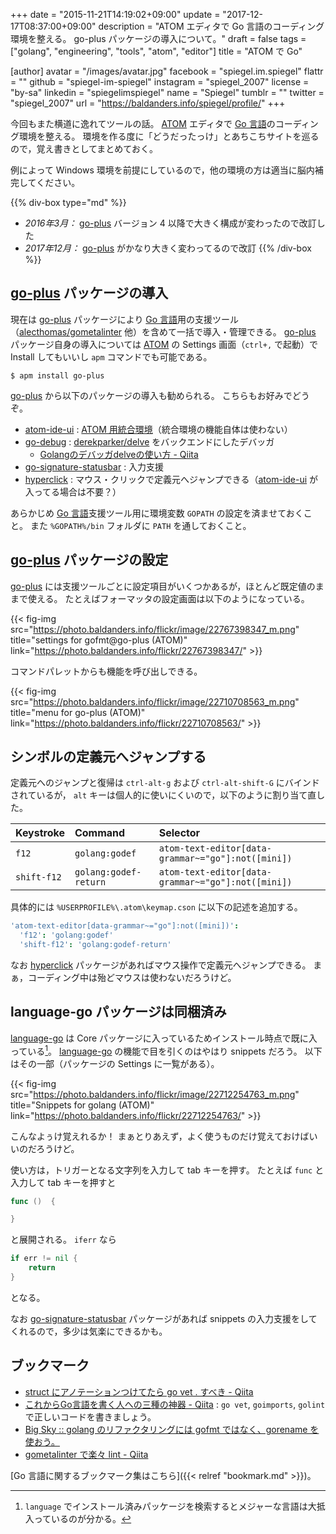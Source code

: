+++
date = "2015-11-21T14:19:02+09:00"
update = "2017-12-17T08:37:00+09:00"
description = "ATOM エディタで Go 言語のコーディング環境を整える。 go-plus パッケージの導入について。"
draft = false
tags = ["golang", "engineering", "tools", "atom", "editor"]
title = "ATOM で Go"

[author]
  avatar = "/images/avatar.jpg"
  facebook = "spiegel.im.spiegel"
  flattr = ""
  github = "spiegel-im-spiegel"
  instagram = "spiegel_2007"
  license = "by-sa"
  linkedin = "spiegelimspiegel"
  name = "Spiegel"
  tumblr = ""
  twitter = "spiegel_2007"
  url = "https://baldanders.info/spiegel/profile/"
+++

今回もまた横道に逸れてツールの話。
[ATOM] エディタで [Go 言語]のコーディング環境を整える。
環境を作る度に「どうだったっけ」とあちこちサイトを巡るので，覚え書きとしてまとめておく。

例によって Windows 環境を前提にしているので，他の環境の方は適当に脳内補完してください。

{{% div-box type="md" %}}
- *2016年3月：* [go-plus](https://atom.io/packages/go-plus) バージョン 4 以降で大きく構成が変わったので改訂した
- *2017年12月：* [go-plus](https://atom.io/packages/go-plus) がかなり大きく変わってるので改訂
{{% /div-box %}}

## [go-plus] パッケージの導入

現在は [go-plus] パッケージにより [Go 言語]用の支援ツール（[alecthomas/gometalinter] 他）を含めて一括で導入・管理できる。
[go-plus] パッケージ自身の導入については [ATOM] の Settings 画面（`ctrl+,` で起動）で Install してもいいし `apm` コマンドでも可能である。

```text
$ apm install go-plus
```

[go-plus] から以下のパッケージの導入も勧められる。
こちらもお好みでどうぞ。

- [atom-ide-ui] : [ATOM 用統合環境](https://ide.atom.io/ "Atom IDE")（統合環境の機能自体は使わない）
- [go-debug] : [derekparker/delve] をバックエンドにしたデバッガ
    - [Golangのデバッガdelveの使い方 - Qiita](https://qiita.com/minamijoyo/items/4da68467c1c5d94c8cd7)
- [go-signature-statusbar] : 入力支援
- [hyperclick] : マウス・クリックで定義元へジャンプできる（[atom-ide-ui] が入ってる場合は不要？）

あらかじめ [Go 言語]支援ツール用に環境変数 `GOPATH` の設定を済ませておくこと。
また `%GOPATH%/bin` フォルダに `PATH` を通しておくこと。

## [go-plus] パッケージの設定

[go-plus] には支援ツールごとに設定項目がいくつかあるが，ほとんど既定値のままで使える。
たとえばフォーマッタの設定画面は以下のようになっている。

{{< fig-img src="https://photo.baldanders.info/flickr/image/22767398347_m.png" title="settings for gofmt@go-plus (ATOM)" link="https://photo.baldanders.info/flickr/22767398347/" >}}

コマンドパレットからも機能を呼び出しできる。

{{< fig-img src="https://photo.baldanders.info/flickr/image/22710708563_m.png" title="menu for go-plus (ATOM)" link="https://photo.baldanders.info/flickr/22710708563/" >}}

## シンボルの定義元へジャンプする

定義元へのジャンプと復帰は `ctrl-alt-g` および `ctrl-alt-shift-G` にバインドされているが， `alt` キーは個人的に使いにくいので，以下のように割り当て直した。

| Keystroke   | Command               | Selector                                           |
|:----------- |:--------------------- |:-------------------------------------------------- |
| `f12`       | `golang:godef`        | `atom-text-editor[data-grammar~="go"]:not([mini])` |
| `shift-f12` | `golang:godef-return` | `atom-text-editor[data-grammar~="go"]:not([mini])` |

具体的には `%USERPROFILE%\.atom\keymap.cson` に以下の記述を追加する。

```cson
'atom-text-editor[data-grammar~="go"]:not([mini])':
  'f12': 'golang:godef'
  'shift-f12': 'golang:godef-return'
```

なお [hyperclick] パッケージがあればマウス操作で定義元へジャンプできる。
まぁ，コーディング中は殆どマウスは使わないだろうけど。

## language-go パッケージは同梱済み

[language-go] は Core パッケージに入っているためインストール時点で既に入っている[^b]。
[language-go] の機能で目を引くのはやはり snippets だろう。
以下はその一部（パッケージの Settings に一覧がある）。

[^b]: `language` でインストール済みパッケージを検索するとメジャーな言語は大抵入っているのが分かる。

{{< fig-img src="https://photo.baldanders.info/flickr/image/22712254763_m.png" title="Snippets for golang (ATOM)" link="https://photo.baldanders.info/flickr/22712254763/" >}}

こんなよぅけ覚えれるか！ まぁとりあえず，よく使うものだけ覚えておけばいいのだろうけど。

使い方は，トリガーとなる文字列を入力して tab キーを押す。
たとえば `func` と入力して tab キーを押すと

```go
func ()  {

}
```

と展開される。
`iferr` なら

```go
if err != nil {
    return
}
```

となる。

なお [go-signature-statusbar] パッケージがあれば snippets の入力支援をしてくれるので，多少は気楽にできるかも。

## ブックマーク

- [struct にアノテーションつけてたら go vet . すべき - Qiita](http://qiita.com/amanoiverse/items/fcd25db64f341ad2471f)
- [これからGo言語を書く人への三種の神器 - Qiita](http://qiita.com/osamingo/items/d5ec42fb8587d857310a) : `go vet`, `goimports`, `golint` で正しいコードを書きましょう。
- [Big Sky :: golang のリファクタリングには gofmt ではなく、gorename を使おう。](http://mattn.kaoriya.net/software/lang/go/20150113141338.htm)
- [gometalinter で楽々 lint - Qiita](http://qiita.com/spiegel-im-spiegel/items/238f6f0ee27bdf1de2a0)

[Go 言語に関するブックマーク集はこちら]({{< relref "bookmark.md" >}})。

[Go 言語]: https://golang.org/ "The Go Programming Language"
[ATOM]: https://atom.io/ "Atom"
[go-debug]: https://atom.io/packages/go-debug
[go-signature-statusbar]: https://atom.io/packages/go-signature-statusbar
[go-plus]: https://atom.io/packages/go-plus "go-plus"
[hyperclick]: https://atom.io/packages/hyperclick
[atom-ide-ui]: https://atom.io/packages/atom-ide-ui
[language-go]: https://atom.io/packages/language-go "language-go"
[alecthomas/gometalinter]: https://github.com/alecthomas/gometalinter "GitHub - alecthomas/gometalinter: Concurrently run Go lint tools and normalise their output"
[derekparker/delve]: https://github.com/derekparker/delve "GitHub - derekparker/delve: Delve is a debugger for the Go programming language."

[golint]: https://github.com/golang/lint "golang/lint"
[vet]: https://golang.org/cmd/vet/ "vet - The Go Programming Language"
[gometalinter]: https://github.com/alecthomas/gometalinter "alecthomas/gometalinter: Concurrently run Go lint tools and normalise their output"
[goimport]: https://godoc.org/golang.org/x/tools/cmd/goimports "goimports - GoDoc"
[gofmt]: https://golang.org/cmd/gofmt/ "gofmt - The Go Programming Language"
[gorename]: https://godoc.org/golang.org/x/tools/cmd/gorename "gorename - GoDoc"
[gocode]: https://github.com/nsf/gocode "nsf/gocode"
[godef]: https://github.com/rogpeppe/godef "rogpeppe/godef"
[oracle]: https://godoc.org/golang.org/x/tools/cmd/oracle "oracle - GoDoc"
[gb]: http://getgb.io/ "gb - A project based build tool for Go"
[go-find-references]: https://atom.io/packages/go-find-references "go-find-references"
